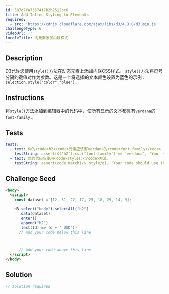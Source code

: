 ```yaml
---
id: 587d7fa7367417b2b2512bc6
title: Add Inline Styling to Elements
required:
  - src: 'https://cdnjs.cloudflare.com/ajax/libs/d3/4.3.0/d3.min.js'
challengeType: 6
videoUrl: ''
localeTitle: 向元素添加内联样式
---
```


## Description
<section id="description"> D3允许您使用<code>style()</code>方法在动态元素上添加内联CSS样式。 <code>style()</code>方法将逗号分隔的键值对作为参数。这是一个将选择的文本颜色设置为蓝色的示例： <code>selection.style(&quot;color&quot;,&quot;blue&quot;);</code> </section>

## Instructions
<section id="instructions">将<code>style()</code>方法添加到编辑器中的代码中，使所有显示的文本都具有<code>verdana</code>的<code>font-family</code> 。 </section>

## Tests
<section id='tests'>

```yml
tests:
  - text: 你的<code>h2</code>元素应该有verdana的<code>font-family</code> 。
    testString: assert($('h2').css('font-family') == 'verdana', 'Your <code>h2</code> elements should have a <code>font-family</code> of verdana.');
  - text: 您的代码应使用<code>style()</code>方法。
    testString: assert(code.match(/\.style/g), 'Your code should use the <code>style()</code> method.');

```

</section>

## Challenge Seed
<section id='challengeSeed'>

<div id='html-seed'>

```html
<body>
  <script>
    const dataset = [12, 31, 22, 17, 25, 18, 29, 14, 9];

    d3.select("body").selectAll("h2")
      .data(dataset)
      .enter()
      .append("h2")
      .text((d) => (d + " USD"))
      // Add your code below this line



      // Add your code above this line
  </script>
</body>

```

</div>



</section>

## Solution
<section id='solution'>

```js
// solution required
```
</section>
